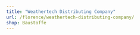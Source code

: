 ```yaml
---
title: "Weathertech Distributing Company"
url: /florence/weathertech-distributing-company/
shop: Baustoffe
---
```

